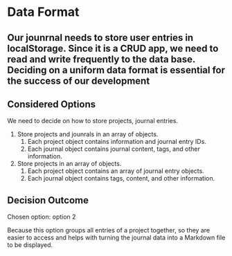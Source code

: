 # Data Format

## Our jounrnal needs to store user entries in localStorage. Since it is a CRUD app, we need to read and write frequently to the data base. Deciding on a uniform data format is essential for the success of our development


## Considered Options

We need to decide on how to store projects, journal entries.
1. Store projects and jounrals in an array of objects.
   1. Each project object contains information and journal entry IDs.
   2. Each journal object contains journal content, tags, and other information.
2. Store projects in an array of objects.
   1. Each project object contains an array of journal entry objects.
   2. Each journal object contains tags, content, and other information.

## Decision Outcome

Chosen option: option 2

Because this option groups all entries of a project together, so they are easier to access and helps with turning the journal data into a Markdown file to be displayed.
